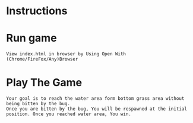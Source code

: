 Instructions
=================

Run game 
=====================
    View index.html in browser by Using Open With (Chrome/FireFox/Any)Browser

Play The Game
===================
    Your goal is to reach the water area form bottom grass area without being bitten by the bug.
    Once you are bitten by the bug, You will be respawned at the initial position. Once you reached water area, You win.
